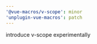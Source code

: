 ```yaml
---
'@vue-macros/v-scope': minor
'unplugin-vue-macros': patch
---
```


introduce v-scope experimentally
